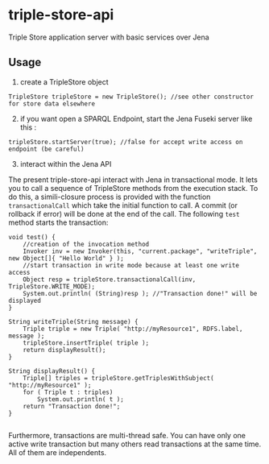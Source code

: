 triple-store-api
================

Triple Store application server with basic services over Jena

Usage
-----
1) create a TripleStore object
```
TripleStore tripleStore = new TripleStore(); //see other constructor for store data elsewhere
```
2) if you want open a SPARQL Endpoint, start the Jena Fuseki server like this :
```
tripleStore.startServer(true); //false for accept write access on endpoint (be careful)
```

3) interact within the Jena API

The present triple-store-api interact with Jena in transactional mode. It lets you to call a sequence of TripleStore methods from the execution stack.
To do this, a simili-closure process is provided with the function `transactionalCall` which take the initial function to call. A commit (or rollback if error) will be done at the end of the call.
The following `test` method starts the transaction:
```
void test() {
    //creation of the invocation method
    Invoker inv = new Invoker(this, "current.package", "writeTriple", new Object[]{ "Hello World" } );
    //start transaction in write mode because at least one write access
    Object resp = tripleStore.transactionalCall(inv, TripleStore.WRITE_MODE);
    System.out.println( (String)resp ); //"Transaction done!" will be displayed
} 

String writeTriple(String message) {
    Triple triple = new Triple( "http://myResource1", RDFS.label, message );
    tripleStore.insertTriple( triple );
    return displayResult();
}    

String displayResult() {
    Triple[] triples = tripleStore.getTriplesWithSubject( "http://myResource1" );
    for ( Triple t : triples)
        System.out.println( t );
    return "Transaction done!";
}    


```
Furthermore, transactions are multi-thread safe. You can have only one active write transaction but many others read transactions at the same time. All of them are independents.
